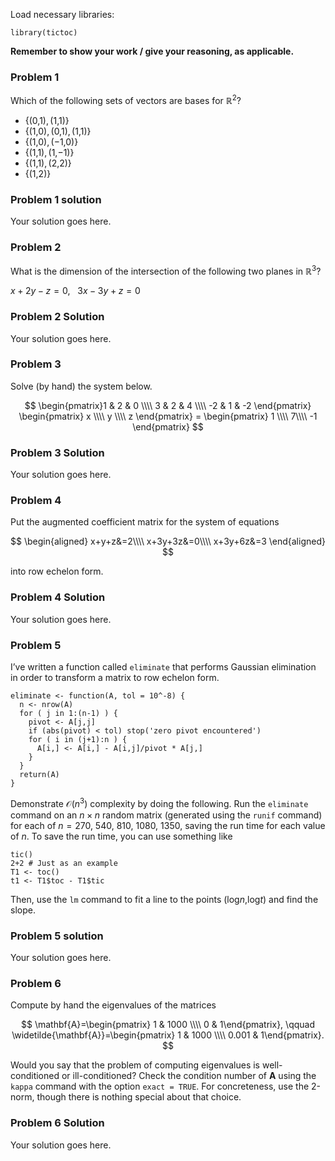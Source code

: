 Load necessary libraries:

    library(tictoc)

**Remember to show your work / give your reasoning, as applicable.**

### Problem 1

Which of the following sets of vectors are bases for ℝ<sup>2</sup>?

-   {(0,1), (1,1)}
-   {(1,0), (0,1), (1,1)}
-   {(1,0), (−1,0)}
-   {(1,1), (1,−1)}
-   {(1,1), (2,2)}
-   {(1,2)}

### Problem 1 solution

Your solution goes here.

### Problem 2

What is the dimension of the intersection of the following two planes in
ℝ<sup>3</sup>?

*x* + 2*y* − *z* = 0,   3*x* − 3*y* + *z* = 0

### Problem 2 Solution

Your solution goes here.

### Problem 3

Solve (by hand) the system below.

$$
\begin{pmatrix}1 & 2 & 0 \\\\ 3 & 2 & 4 \\\\ -2 & 1 & -2 \end{pmatrix} \begin{pmatrix} x \\\\ y \\\\ z \end{pmatrix} = \begin{pmatrix} 1 \\\\ 7\\\\ -1 \end{pmatrix}
$$

### Problem 3 Solution

Your solution goes here.

### Problem 4

Put the augmented coefficient matrix for the system of equations

$$
\begin{aligned}
x+y+z&=2\\\\
x+3y+3z&=0\\\\
x+3y+6z&=3
\end{aligned}
$$

into row echelon form.

### Problem 4 Solution

Your solution goes here.

### Problem 5

I’ve written a function called `eliminate` that performs Gaussian
elimination in order to transform a matrix to row echelon form.

    eliminate <- function(A, tol = 10^-8) {
      n <- nrow(A)
      for ( j in 1:(n-1) ) {
        pivot <- A[j,j]
        if (abs(pivot) < tol) stop('zero pivot encountered')
        for ( i in (j+1):n ) {
          A[i,] <- A[i,] - A[i,j]/pivot * A[j,]
        }
      }
      return(A)
    }

Demonstrate 𝒪(*n*<sup>3</sup>) complexity by doing the following. Run
the `eliminate` command on an *n* × *n* random matrix (generated using
the `runif` command) for each of *n* = 270, 540, 810, 1080, 1350, saving
the run time for each value of *n*. To save the run time, you can use
something like

    tic()
    2+2 # Just as an example
    T1 <- toc()
    t1 <- T1$toc - T1$tic

Then, use the `lm` command to fit a line to the points (log*n*,log*t*)
and find the slope.

### Problem 5 solution

Your solution goes here.

### Problem 6

Compute by hand the eigenvalues of the matrices

$$
\mathbf{A}=\begin{pmatrix} 1 & 1000 \\\\ 0 & 1\end{pmatrix}, \qquad \widetilde{\mathbf{A}}=\begin{pmatrix} 1 & 1000 \\\\ 0.001 & 1\end{pmatrix}.
$$

Would you say that the problem of computing eigenvalues is
well-conditioned or ill-conditioned? Check the condition number of **A**
using the `kappa` command with the option `exact = TRUE`. For
concreteness, use the 2-norm, though there is nothing special about that
choice.

### Problem 6 Solution

Your solution goes here.
